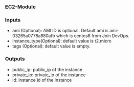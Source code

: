 ### EC2-Module

### Inputs

- ami (Optional): AMI ID is optional. Default ami is ami-03265a0778a880afb which is centos8 from Join DevOps.
- instance_type(Optional): default value is t2.micro
- tags (Optional): default value is empty.

### Outputs

- public_ip: public_ip of the instance
- private_ip: private_ip of the instance
- id: instance id of the instance

